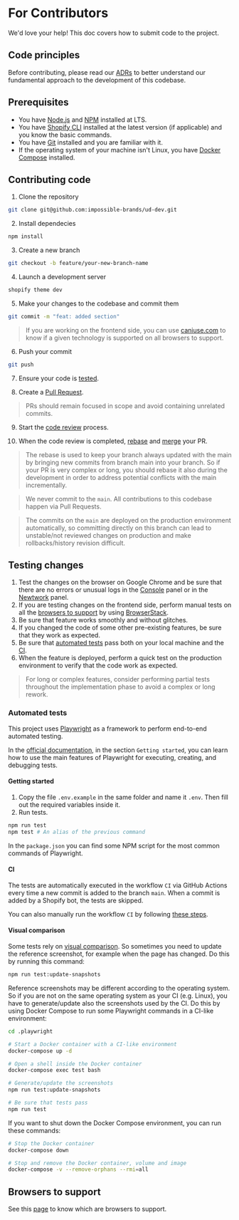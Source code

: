 # For Contributors

We'd love your help! This doc covers how to submit code to the project.

## Code principles

Before contributing, please read our [ADRs](../.docs/decisions/) to better understand our fundamental approach to the development of this codebase.

## Prerequisites

- You have [Node.js](https://nodejs.org) and [NPM](https://www.npmjs.com) installed at LTS.
- You have [Shopify CLI](https://shopify.dev/docs/themes/tools/cli) installed at the latest version (if applicable) and you know the basic commands.
- You have [Git](https://git-scm.com) installed and you are familiar with it.
- If the operating system of your machine isn't Linux, you have [Docker Compose](https://docs.docker.com/compose/) installed.

## Contributing code

1. Clone the repository

```sh
git clone git@github.com:impossible-brands/ud-dev.git
```

2. Install dependecies

```sh
npm install
```

3. Create a new branch

```sh
git checkout -b feature/your-new-branch-name
```

4. Launch a development server

```sh
shopify theme dev
```

5. Make your changes to the codebase and commit them

```sh
git commit -m "feat: added section"
```

> If you are working on the frontend side, you can use [caniuse.com](https://caniuse.com/) to know if a given technology is supported on all browsers to support.

6. Push your commit

```sh
git push
```

7. Ensure your code is [tested](#testing-changes).

8. Create a [Pull Request](https://docs.github.com/en/pull-requests/collaborating-with-pull-requests/proposing-changes-to-your-work-with-pull-requests/creating-a-pull-request).

> PRs should remain focused in scope and avoid containing unrelated commits.

9. Start the [code review](https://tech-wiki.impossible-brands.com/operations/development/workflows/how-a-code-review-works) process.

10. When the code review is completed, [rebase](https://tech-wiki.impossible-brands.com/operations/coding/how-to-rebase-a-pr) and [merge](https://docs.github.com/en/pull-requests/collaborating-with-pull-requests/incorporating-changes-from-a-pull-request/merging-a-pull-request#merging-a-pull-request) your PR.

> The rebase is used to keep your branch always updated with the main by bringing new commits from branch main into your branch. So if your PR is very complex or long, you should rebase it also during the development in order to address potential conflicts with the main incrementally.

> We never commit to the `main`. All contributions to this codebase happen via Pull Requests.

> The commits on the `main` are deployed on the production environment automatically, so committing directly on this branch can lead to unstable/not reviewed changes on production and make rollbacks/history revision difficult.

## Testing changes

1. Test the changes on the browser on Google Chrome and be sure that there are no errors or unusual logs in the [Console](https://developer.chrome.com/docs/devtools/console/) panel or in the [Newtwork](https://developer.chrome.com/docs/devtools/network/) panel.
2. If you are testing changes on the frontend side, perform manual tests on all the [browsers to support](#browsers-to-support) by using [BrowserStack](https://www.browserstack.com/).
3. Be sure that feature works smoothly and without glitches.
4. If you changed the code of some other pre-existing features, be sure that they work as expected.
5. Be sure that [automated tests](#automated-tests) pass both on your local machine and the [CI](#ci).
6. When the feature is deployed, perform a quick test on the production environment to verify that the code work as expected.

> For long or complex features, consider performing partial tests throughout the implementation phase to avoid a complex or long rework.

### Automated tests

This project uses [Playwright](https://playwright.dev/) as a framework to perform end-to-end automated testing.

In the [official documentation](https://playwright.dev/intro), in the section `Getting started`, you can learn how to use the main features of Playwright for executing, creating, and debugging tests.

#### Getting started

1. Copy the file `.env.example` in the same folder and name it `.env`. Then fill out the required variables inside it.
2. Run tests.

```sh
npm run test
npm test # An alias of the previous command
```

In the `package.json` you can find some NPM script for the most common commands of Playwright.

#### CI

The tests are automatically executed in the workflow `CI` via GitHub Actions every time a new commit is added to the branch `main`. When a commit is added by a Shopify bot, the tests are skipped.

You can also manually run the workflow `CI` by following [these steps](https://docs.github.com/en/actions/managing-workflow-runs/manually-running-a-workflow).

#### Visual comparison

Some tests rely on [visual comparison](https://playwright.dev/docs/test-snapshots). So sometimes you need to update the reference screenshot, for example when the page has changed. Do this by running this command:

```sh
npm run test:update-snapshots
```

Reference screenshots may be different according to the operating system. So if you are not on the same operating system as your CI (e.g. Linux), you have to generate/update also the screenshots used by the CI. Do this by using Docker Compose to run some Playwright commands in a CI-like environment:

```sh
cd .playwright

# Start a Docker container with a CI-like environment
docker-compose up -d

# Open a shell inside the Docker container
docker-compose exec test bash

# Generate/update the screenshots
npm run test:update-snapshots

# Be sure that tests pass
npm run test
```

If you want to shut down the Docker Compose environment, you can run these commands:

```sh
# Stop the Docker container
docker-compose down

# Stop and remove the Docker container, volume and image
docker-compose -v --remove-orphans --rmi=all
```

## Browsers to support

See this [page](https://tech-wiki.impossible-brands.com/operations/coding/browsers-to-support) to know which are browsers to support.
